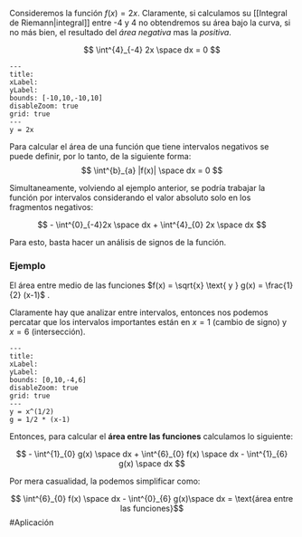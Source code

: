 
Consideremos la función $f(x) = 2x$. Claramente, si calculamos su [[Integral de Riemann|integral]] entre -4 y 4 no obtendremos su área bajo la curva, si no más bien, el resultado del *área negativa* mas la *positiva*.

$$ \int^{4}_{-4} 2x \space dx = 0 $$

```functionplot
---
title: 
xLabel: 
yLabel: 
bounds: [-10,10,-10,10]
disableZoom: true
grid: true
---
y = 2x

```

Para calcular el área de una función que tiene intervalos negativos se puede definir, por lo tanto, de la siguiente forma: 
$$ \int^{b}_{a} |f(x)| \space dx = 0 $$

Simultaneamente, volviendo al ejemplo anterior, se podría trabajar la función por intervalos considerando el valor absoluto solo en los fragmentos negativos: 

$$ - \int^{0}_{-4}2x \space dx + \int^{4}_{0} 2x \space dx $$

Para esto, basta hacer un análisis de signos de la función. 

### Ejemplo 

El área entre medio de las funciones $f(x) = \sqrt{x}  \text{ y } g(x) = \frac{1}{2} (x-1)$ . 

Claramente hay que analizar entre intervalos, entonces nos podemos percatar que los intervalos importantes están en $x = 1$ (cambio de signo) y $x = 6$ (intersección).

```functionplot
---
title: 
xLabel: 
yLabel: 
bounds: [0,10,-4,6]
disableZoom: true
grid: true
---
y = x^(1/2)
g = 1/2 * (x-1)
```

Entonces, para calcular el **área entre las funciones** calculamos lo siguiente: 

$$ - \int^{1}_{0} g(x) \space dx + \int^{6}_{0} f(x) \space dx - \int^{1}_{6} g(x) \space dx $$

Por mera casualidad, la podemos simplificar como: 

$$ \int^{6}_{0} f(x) \space dx - \int^{0}_{6} g(x)\space dx = \text{área entre las funciones}$$ 
#Aplicación 